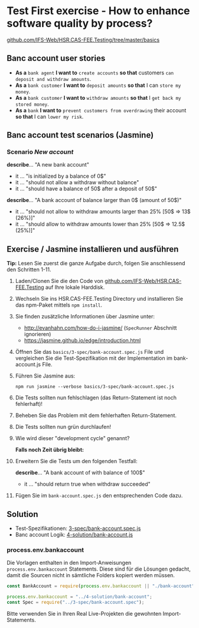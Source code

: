 # Test First exercise - How to enhance software quality by process?

[github.com/IFS-Web/HSR.CAS-FEE.Testing/tree/master/basics](https://github.com/IFS-Web/HSR.CAS-FEE.Testing/tree/master/basics)


## Banc account user stories

* **As a** `bank agent` **I want to** `create accounts` **so that** customers `can deposit and withdraw amounts`.
* **As a** `bank customer` **I want to** `deposit amounts` **so that** I can `store my money`.
* **As a** `bank customer` **I want to** `withdraw amounts` **so that** I `get back my stored money`.
* **As a** `bank` **I want to** `prevent customers from overdrawing` their account **so that** I can `lower my risk`.


## Banc account test scenarios (Jasmine)

### Scenario *New account*
**describe**… "A new bank account"
* it … "is initialized by a balance of 0$"
* it … "should not allow a withdraw without balance"
* it … "should have a balance of 50$ after a deposit of 50$"
 
**describe**… "A bank account of balance larger than 0$ (amount of 50$)"
* it … "should not allow to withdraw amounts larger than 25% [50$ => 13$ (26%)]"
* it … "should allow to withdraw amounts lower than 25% [50$ => 12.5$ (25%)]"


## Exercise / Jasmine installieren und ausführen

**Tip:** Lesen Sie zuerst die ganze Aufgabe durch, folgen Sie anschliessend den Schritten 1-11.

1. Laden/Clonen Sie die den Code von [github.com/IFS-Web/HSR.CAS-FEE.Testing](https://github.com/IFS-Web/HSR.CAS-FEE.Testing) auf Ihre lokale Harddisk.
2. Wechseln Sie ins HSR.CAS-FEE.Testing Directory und installieren Sie das npm-Paket mittels `npm install`.
3. Sie finden zusätzliche Informationen über Jasmine unter:
	* http://evanhahn.com/how-do-i-jasmine/ (`SpecRunner` Abschnitt ignorieren)
	* https://jasmine.github.io/edge/introduction.html
4. Öffnen Sie das `basics/3-spec/bank-account.spec.js` File und vergleichen Sie die Test-Spezifikation mit der Implementation im bank-account.js File.
5. Führen Sie Jasmine aus:
	```shell
	npm run jasmine --verbose basics/3-spec/bank-account.spec.js
	```

6. Die Tests sollten nun fehlschlagen (das Return-Statement ist noch fehlerhaft)!
7. Beheben Sie das Problem mit dem fehlerhaften Return-Statement.
8. Die Tests sollten nun grün durchlaufen!
9. Wie wird dieser "development cycle" genannt?

	**Falls noch Zeit übrig bleibt:**
10. Erweitern Sie die Tests um den folgenden Testfall:

	**describe**… "A bank account of with balance of 100$"
	* it … "should return true when withdraw succeeded"
11. Fügen Sie im ```bank-account.spec.js``` den entsprechenden Code dazu.


## Solution

* Test-Spezifikationen: [3-spec/bank-account.spec.js](./3-spec/bank-account.spec.js)
* Banc account Logik: [4-solution/bank-account.js](./4-solution/bank-account.js)

### process.env.bankaccount

Die Vorlagen enthalten in den Import-Anweisungen ```process.env.bankaccount``` Statements. Diese sind für die Lösungen gedacht, damit die Sourcen nicht in sämtliche Folders kopiert werden müssen.

```javascript
const BankAccount = require(process.env.bankaccount || "./bank-account");
```
```javascript
process.env.bankaccount = "../4-solution/bank-account";
const Spec = require("../3-spec/bank-account.spec");
```

Bitte verwenden Sie in Ihren Real Live-Projekten die gewohnten Import-Statements.
